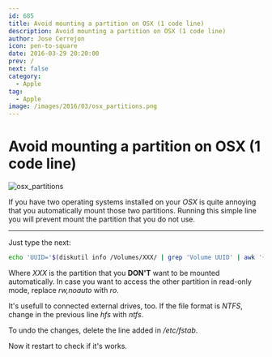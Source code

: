 ```yaml
---
id: 685
title: Avoid mounting a partition on OSX (1 code line)
description: Avoid mounting a partition on OSX (1 code line)
author: Jose Cerrejon
icon: pen-to-square
date: 2016-03-29 20:20:00
prev: /
next: false
category:
  - Apple
tag:
  - Apple
image: /images/2016/03/osx_partitions.png
---
```


# Avoid mounting a partition on OSX (1 code line)

![osx_partitions](/images/2016/03/osx_partitions.png)

If you have two operating systems installed on your *OSX* is quite annoying that you automatically mount those two partitions. Running this simple line you will prevent mount the partition that you do not use.

- - -
Just type the next:

```bash
echo 'UUID='$(diskutil info /Volumes/XXX/ | grep 'Volume UUID' | awk '{ print $3 }') 'none hfs rw,noauto' | sudo tee -a /etc/fstab
```

Where *XXX* is the partition that you **DON'T** want to be mounted automatically. In case you want to access the other partition in read-only mode, replace *rw,noauto* with *ro*.

It's usefull to connected external drives, too. If the file format is *NTFS*, change in the previous line *hfs* with *ntfs*.

To undo the changes, delete the line added in */etc/fstab*.

Now it restart to check if it's works.